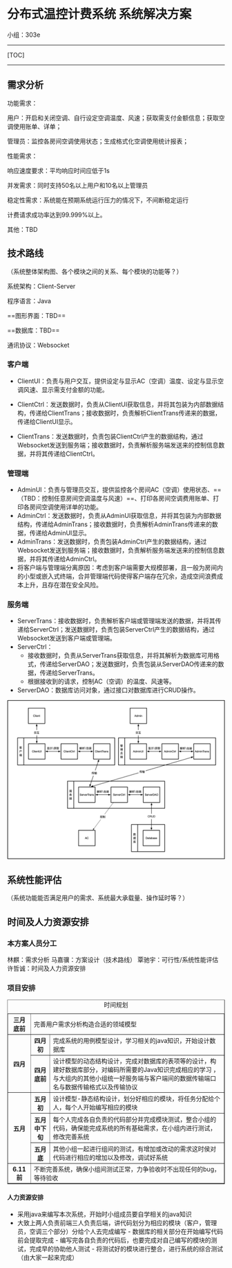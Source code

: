 # 分布式温控计费系统	系统解决方案

小组：303e

----

[TOC]

----

## 需求分析

功能需求：

用户：开启和关闭空调、自行设定空调温度、风速；获取需支付金额信息；获取空调使用账单、详单；

管理员：监控各房间空调使用状态；生成格式化空调使用统计报表；

性能需求：

响应速度要求：平均响应时间应低于1s

并发需求：同时支持50名以上用户和10名以上管理员

稳定性需求：系统能在预期系统运行压力的情况下，不间断稳定运行 

计费请求成功率达到99.999%以上。

其他：TBD



## 技术路线

（系统整体架构图、各个模块之间的关系、每个模块的功能等？）

系统架构：Client-Server

程序语言：Java

==图形界面：TBD==

==数据库：TBD==

通讯协议：Websocket

### 客户端

* ClientUI：负责与用户交互，提供设定与显示AC（空调）温度、设定与显示空调风速、显示需支付金额的功能。

* ClientCtrl：发送数据时，负责从ClientUI获取信息，并将其包装为内部数据结构，传递给ClientTrans；接收数据时，负责解析ClientTrans传递来的数据，传递给ClientUI显示。

* ClientTrans：发送数据时，负责包装ClientCtrl产生的数据结构，通过Websocket发送到服务端；接收数据时，负责解析服务端发送来的控制信息数据，并将其传递给ClientCtrl。

### 管理端

* AdminUI：负责与管理员交互，提供监控各个房间AC（空调）使用状态、==（TBD：控制任意房间空调温度与风速）==、打印各房间空调费用账单、打印各房间空调使用详单的功能。
* AdminCtrl：发送数据时，负责从AdminUI获取信息，并将其包装为内部数据结构，传递给AdminTrans；接收数据时，负责解析AdminTrans传递来的数据，传递给AdminUI显示。
* AdminTrans：发送数据时，负责包装AdminCtrl产生的数据结构，通过Websocket发送到服务端；接收数据时，负责解析服务端发送来的控制信息数据，并将其传递给AdminCtrl。
* 将客户端与管理端分离原因：考虑到客户端需要大规模部署，且一般为房间内的小型或嵌入式终端，合并管理端代码使得客户端存在冗余，造成空间浪费成本上升，且存在潜在安全风险。

### 服务端

* ServerTrans：接收数据时，负责解析客户端或管理端发送的数据，并将其传递给ServerCtrl；发送数据时，负责包装ServerCtrl产生的数据结构，通过Websocket发送到客户端或管理端。
* ServerCtrl：
	* 接收数据时，负责从ServerTrans获取信息，并将其解析为数据库可用格式，传递给ServerDAO；发送数据时，负责包装从ServerDAO传递来的数据，传递给ServerTrans。
	* 根据接收到的请求，控制AC（空调）的温度、风速等。
* ServerDAO：数据库访问对象，通过接口对数据库进行CRUD操作。

![SystemStructureV2](分布式温控计费系统_系统解决方案.assets/SystemStructureV2.png)



## 系统性能评估

（系统功能能否满足用户的需求、系统最大承载量、操作延时等？）



## 时间及人力资源安排

### 本方案人员分工

林麒：需求分析
马嘉骥：方案设计（技术路线）
覃驰宇：可行性/系统性能评估
许哲诚：时间及人力资源安排

### 项目安排

<table border= "1px" >
    <caption>时间规划</captiosdn>
    <tr>
        <th>  三月底前   </th>
        <td colspan="2">完善用户需求分析构造合适的领域模型 </td>
    </tr>
    <tr>
        <th rowspan="2"> 四月 </th>
        <th>  四月初   </th>
        <td>完成系统的用例模型设计，学习相关的java知识，开始设计数据库 </td>
    </tr>          
    <tr>
        <th>  四月底前 </th>
        <td>设计模型的动态结构设计，完成对数据库的表项等的设计，构建好数据库部分，对编码所需要的Java知识完成相应的学习 ，与大组内的其他小组统一好服务端与客户端间的数据传输端口名与数据传输格式以及传输协议</td>
    </tr>
    <tr>
        <th rowspan="3"> 五月</th>
        <th>  五月初   </th>
        <td>设计模型-静态结构设计，划分好相应的模块，将任务分配给个人，每个人开始编写相应的模块</td>
    </tr>   
     <tr>
        <th>  五月中下旬 </th>
        <td>每个人完成各自负责的代码部分并完成模块测试，整合小组的代码，确保能完成系统的所有基础需求，在小组内进行测试，修改完善系统</td>
    </tr>   
    <tr>
        <th>  五月底 </th>
        <td>其他小组一起进行组间的测试，有增加或改动的需求这时侯对代码进行相应的增加以及修改，调试好系统</td>
    </tr>  
    <tr>
        <th>  6.11前   </th>
        <td colspan="2">不断完善系统，确保小组间测试正常，力争验收时不出现任何的bug，等待验收</td>
    </tr>   
</table>
<h4>人力资源安排 </h4>

   - 采用java来编写本次系统，开始时小组成员要自学相关的java知识
   - 大致上两人负责前端三人负责后端，讲代码划分为相应的模块（客户，管理员，空调三个部分）分给个人去完成编写
	- 数据库的相关部分在开始编写代码前会提取完成
	- 编写完各自负责的代码后，也要完成对自己编写的模块的测试，完成早的协助他人测试
	- 将测试好的模块进行整合，进行系统的综合测试（由大家一起来完成）

